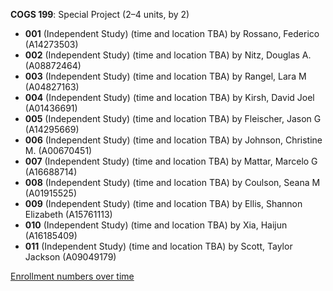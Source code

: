 **COGS 199**: Special Project (2–4 units, by 2)

- **001** (Independent Study) (time and location TBA) by Rossano, Federico (A14273503)
- **002** (Independent Study) (time and location TBA) by Nitz, Douglas A. (A08872464)
- **003** (Independent Study) (time and location TBA) by Rangel, Lara M (A04827163)
- **004** (Independent Study) (time and location TBA) by Kirsh, David Joel (A01436691)
- **005** (Independent Study) (time and location TBA) by Fleischer, Jason G (A14295669)
- **006** (Independent Study) (time and location TBA) by Johnson, Christine M. (A00670451)
- **007** (Independent Study) (time and location TBA) by Mattar, Marcelo G (A16688714)
- **008** (Independent Study) (time and location TBA) by Coulson, Seana M (A01915525)
- **009** (Independent Study) (time and location TBA) by Ellis, Shannon Elizabeth (A15761113)
- **010** (Independent Study) (time and location TBA) by Xia, Haijun (A16185409)
- **011** (Independent Study) (time and location TBA) by Scott, Taylor Jackson (A09049179)

[Enrollment numbers over time](./COGS199.tsv)
